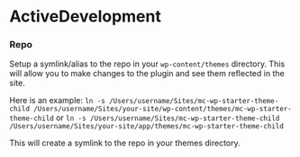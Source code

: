 # ActiveDevelopment

### Repo

Setup a symlink/alias to the repo in your `wp-content/themes` directory. This will allow you to make changes to the plugin and see them reflected in the site.

Here is an example:
`ln -s /Users/username/Sites/mc-wp-starter-theme-child /Users/username/Sites/your-site/wp-content/themes/mc-wp-starter-theme-child`
or
`ln -s /Users/username/Sites/mc-wp-starter-theme-child /Users/username/Sites/your-site/app/themes/mc-wp-starter-theme-child`

This will create a symlink to the repo in your themes directory.
